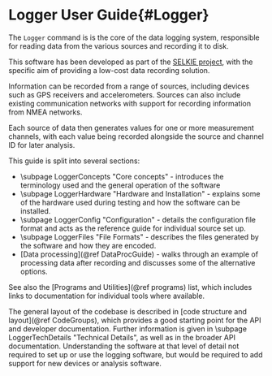 # Logger User Guide{#Logger}
The `Logger` command is is the core of the data logging system, responsible for reading data from the various sources and recording it to disk.

This software has been developed as part of the [SELKIE project](https://www.selkie-project.eu/tools/wp7/), with the specific aim of providing a low-cost data recording solution.

Information can be recorded from a range of sources, including devices such as GPS receivers and accelerometers. Sources can also include existing communication networks with support for recording information from NMEA networks.

Each source of data then generates values for one or more measurement channels, with each value being recorded alongside the source and channel ID for later analysis.

This guide is split into several sections:

- \subpage LoggerConcepts "Core concepts" - introduces the terminology used and the general operation of the software
- \subpage LoggerHardware "Hardware and Installation" - explains some of the hardware used during testing and how the software can be installed.
- \subpage LoggerConfig "Configuration" - details the configuration file format and acts as the reference guide for individual source set up.
- \subpage LoggerFiles "File Formats" - describes the files generated by the software and how they are encoded.
- [Data processing](@ref DataProcGuide) - walks through an example of processing data after recording and discusses some of the alternative options.

See also the [Programs and Utilities](@ref programs) list, which includes links to documentation for individual tools where available.


The general layout of the codebase is described in [code structure and layout](@ref CodeGroups), which provides a good starting point for the API and developer documentation.
Further information is given in \subpage LoggerTechDetails "Technical Details", as well as in the broader API documentation.
Understanding the software at that level of detail not required to set up or use the logging software, but would be required to add support for new devices or analysis software.
